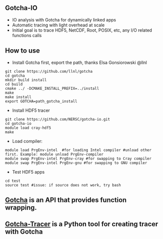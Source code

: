 ## Gotcha-IO
* IO analysis with Gotcha for dynamically linked apps
* Automatic tracing with light overhead at scale
* Initial goal is to trace HDF5, NetCDF, Root, POSIX, etc, any I/O related functions calls
## How to use
* Install Gotcha first, export the path, thanks Elsa Gonsiorowski @llnl 
```
git clone https://github.com/llnl/gotcha
cd gotcha
mkdir build install
cd build
cmake ../ -DCMAKE_INSTALL_PREFIX=../install
make
make install
export GOTCHA=path_gotcha_install
```
* Install HDF5 tracer
```
git clone https://github.com/NERSC/gotcha-io.git
cd gotcha-io
module load cray-hdf5
make 
```

* Load compiler:
```
module load PrgEnv-intel  #for loading Intel compiler #unload other first. Example: module unload PrgEnv-compiler
module swap PrgEnv-intel PrgEnv-cray #for swapping to Cray compiler
module swap PrgEnv-intel PrgEnv-gnu #for swapping to GNU compiler
```

* Test HDF5 apps
```
cd test
source test #issue: if source does not work, try bash
```
## [Gotcha](https://gotcha.readthedocs.io/en/latest/#) is an API that provides function wrapping.

## [Gotcha-Tracer](https://github.com/llnl/GOTCHA-tracer) is a Python tool for creating tracer with Gotcha
